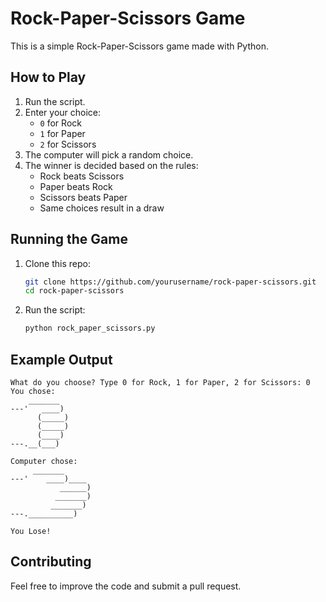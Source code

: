 # Rock-Paper-Scissors Game

This is a simple Rock-Paper-Scissors game made with Python.

## How to Play
1. Run the script.
2. Enter your choice:
   - `0` for Rock
   - `1` for Paper
   - `2` for Scissors
3. The computer will pick a random choice.
4. The winner is decided based on the rules:
   - Rock beats Scissors
   - Paper beats Rock
   - Scissors beats Paper
   - Same choices result in a draw

## Running the Game
1. Clone this repo:
   ```sh
   git clone https://github.com/yourusername/rock-paper-scissors.git
   cd rock-paper-scissors
   ```
2. Run the script:
   ```sh
   python rock_paper_scissors.py
   ```

## Example Output
```
What do you choose? Type 0 for Rock, 1 for Paper, 2 for Scissors: 0
You chose:
    _______
---'   ____)
      (_____)
      (_____)
      (____)
---.__(___)

Computer chose:
     _______
---'    ____)____
           ______)
          _______)
         _______)
---.__________)

You Lose!
```

## Contributing
Feel free to improve the code and submit a pull request.



